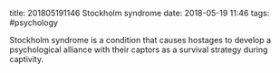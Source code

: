 title: 201805191146 Stockholm syndrome
date: 2018-05-19 11:46
tags: #psychology

Stockholm syndrome is a condition that causes hostages to develop a psychological alliance with their captors as a survival strategy during captivity.